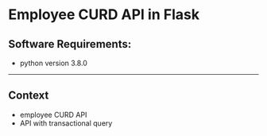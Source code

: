 # Employee CURD API in Flask

## Software Requirements:
- python version 3.8.0

---
## Context
- employee CURD API
- API with transactional query